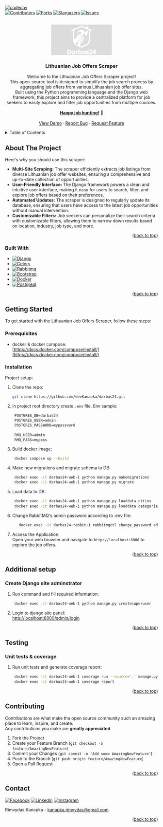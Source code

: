 <a name="readme-top"></a>

<!-- PROJECT SHIELDS -->
[![codecov](https://codecov.io/gh/rkanapka/darbas24/graph/badge.svg?token=XN37MKVTU5)](https://codecov.io/gh/rkanapka/darbas24)<br/>
[![Contributors][contributors-shield]][contributors-url]
[![Forks][forks-shield]][forks-url]
[![Stargazers][stars-shield]][stars-url]
[![Issues][issues-shield]][issues-url]


<br />
<div align="center">
  <a href="https://github.com/devKanapka/darbas24">
    <img src="static/images/logo.png" alt="Logo">
  </a>

  <h3 align="center">Lithuanian Job Offers Scraper</h3>

  <p align="center">
Welcome to the Lithuanian Job Offers Scraper project!<br/>
This open-source tool is designed to simplify the job search process by aggregating job offers from various Lithuanian job offer sites.<br/>
Built using the Python programming language and the Django web framework, this project aims to provide a centralized platform for job seekers to easily explore and filter job opportunities from multiple sources.<br/>
    <br />
    <a href="https://github.com/devKanapka/darbas24"><strong>Happy job hunting!</strong></a> 🚀
    <br />
    <br />
    <a href="https://github.com/devKanapka/darbas24">View Demo</a>
    ·
    <a href="https://github.com/devKanapka/darbas24/issues">Report Bug</a>
    ·
    <a href="https://github.com/devKanapka/darbas24/issues">Request Feature</a>
  </p>
</div>


<!-- TABLE OF CONTENTS -->
<details>
  <summary>Table of Contents</summary>
  <ol>
    <li>
      <a href="#about-the-project">About The Project</a>
      <ul>
        <li><a href="#built-with">Built With</a></li>
      </ul>
    </li>
    <li>
      <a href="#getting-started">Getting Started</a>
      <ul>
        <li><a href="#prerequisites">Prerequisites</a></li>
        <li><a href="#installation">Installation</a></li>
      </ul>
    </li>
    <li><a href="#additional-setup">Additional Setup</a></li>
    <li><a href="#contributing">Contributing</a></li>
    <li><a href="#contact">Contact</a></li>
  </ol>
</details>


<!-- ABOUT THE PROJECT -->
## About The Project

Here's why you should use this scraper:
* <b>Multi-Site Scraping</b>:</b> The scraper efficiently extracts job listings from diverse Lithuanian job offer websites, ensuring a comprehensive and up-to-date collection of opportunities.
* <b>User-Friendly Interface:</b> The Django framework powers a clean and intuitive user interface, making it easy for users to search, filter, and explore job offers based on their preferences.
* <b>Automated Updates:</b> The scraper is designed to regularly update its database, ensuring that users have access to the latest job opportunities without manual intervention.
* <b>Customizable Filters:</b> Job seekers can personalize their search criteria with customizable filters, allowing them to narrow down results based on location, industry, job type, and more.

<p align="right">(<a href="#readme-top">back to top</a>)</p>



### Built With

* [![Django][Djangoproject.com]][Django-url]
* [![Celery][Docs.celeryq.dev.com]][Celery-url]
* [![Rabbitmq][Rabbitmq.com]][Rabbitmq-url]
* [![Bootstrap][Bootstrap.com]][Bootstrap-url]
* [![Docker][Docker.com]][Docker-url]
* [![Postgreql][Postgresql.org]][Postgresql-url]

<p align="right">(<a href="#readme-top">back to top</a>)</p>



<!-- GETTING STARTED -->
## Getting Started

To get started with the Lithuanian Job Offers Scraper, follow these steps:

### Prerequisites

* docker & docker compose:<br/>
[https://docs.docker.com/compose/install/](https://docs.docker.com/compose/install/)

### Installation

Project setup:

1. Clone the repo:
   ```bash
   git clone https://github.com/devKanapka/darbas24.git
   ```
2. In project root directory create `.env` file. Env sample:
   ```env
    POSTGRES_DB=darbas24
    POSTGRES_USER=admin
    POSTGRES_PASSWORD=mypassword

    RMQ_USER=admin
    RMQ_PASS=mypass
   ```
3. Build docker image:
   ```bash
    docker compose up --build
   ```
4. Make new migrations and migrate schema to DB:
   ```bash
    docker exec -it darbas24-web-1 python manage.py makemigrations
    docker exec -it darbas24-web-1 python manage.py migrate
   ```
5. Load data to DB:
   ```bash
    docker exec -it darbas24-web-1 python manage.py loaddata cities
    docker exec -it darbas24-web-1 python manage.py loaddata categories
   ```
6. Change RabbitMQ's admin password according to .env file:
   ```bash
      docker exec -it darbas24-rabbit-1 rabbitmqctl change_password admin mypass
   ```
7. Access the Application:<br/>
Open your web browser and navigate to `http://localhost:8000` to explore the job offers.

<p align="right">(<a href="#readme-top">back to top</a>)</p>



<!-- USAGE EXAMPLES -->
## Additional setup

### Create Django site adminstrator
1. Run command and fill required information:
   ```bash
    docker exec -it darbas24-web-1 python manage.py createsuperuser
   ```
2. Login to django site panel:<br/>
[ http://localhost:8000/admin/login](http://localhost:8000/admin/login)

<p align="right">(<a href="#readme-top">back to top</a>)</p>

## Testing
### Unit tests & coverage 
1. Run unit tests and generate coverage report:
   ```bash
    docker exec -it darbas24-web-1 coverage run --source='.' manage.py test
    docker exec -it darbas24-web-1 coverage report
   ```

<p align="right">(<a href="#readme-top">back to top</a>)</p>

<!-- CONTRIBUTING -->
## Contributing

Contributions are what make the open source community such an amazing place to learn, inspire, and create.<br/>
Any contributions you make are **greatly appreciated**.<br/>

1. Fork the Project
2. Create your Feature Branch (`git checkout -b feature/AmazingNewFeature`)
3. Commit your Changes (`git commit -m 'Add some AmazingNewFeature'`)
4. Push to the Branch (`git push origin feature/AmazingNewFeature`)
5. Open a Pull Request

<p align="right">(<a href="#readme-top">back to top</a>)</p>

<!-- CONTACT -->
## Contact

[![Facebook][facebook-shield]][facebook-url]
[![LinkedIn][linkedin-shield]][linkedin-url]
[![Instagram][instagram-shield]][instagram-url]

Rimvydas Kanapka - [kanapka.rimvydas@gmail.com](MAILTO:kanapka.rimvydas@gmail.com)

<p align="right">(<a href="#readme-top">back to top</a>)</p>

<!-- MARKDOWN LINKS & IMAGES -->
[contributors-shield]: https://img.shields.io/github/contributors/devKanapka/darbas24.svg?style=for-the-badge
[contributors-url]: https://github.com/devKanapka/darbas24/graphs/contributors
[forks-shield]: https://img.shields.io/github/forks/devKanapka/darbas24.svg?style=for-the-badge
[forks-url]: https://github.com/devKanapka/darbas24/network/members
[stars-shield]: https://img.shields.io/github/stars/devKanapka/darbas24.svg?style=for-the-badge
[stars-url]: https://github.com/devKanapka/darbas24/stargazers
[issues-shield]: https://img.shields.io/github/issues/devKanapka/darbas24.svg?style=for-the-badge
[issues-url]: https://github.com/devKanapka/darbas24/issues
<!-- Social media -->
[linkedin-shield]: https://img.shields.io/badge/-LinkedIn-007AB5.svg?style=for-the-badge&logo=linkedin
[linkedin-url]: https://www.linkedin.com/in/rimvydas-kanapka
[facebook-shield]: https://img.shields.io/badge/-facebook-0866FF.svg?style=for-the-badge&logo=facebook
[facebook-url]: https://www.facebook.com/kanapka.rimvydas
[instagram-shield]: https://img.shields.io/badge/-instagram-C5346E.svg?style=for-the-badge&logo=instagram&logoColor=white
[instagram-url]: https://www.instagram.com/rimvydaskanapka
<!-- Tech stack -->
[Bootstrap.com]: https://img.shields.io/badge/Bootstrap-563D7C?style=for-the-badge&logo=bootstrap&logoColor=white
[Bootstrap-url]: https://getbootstrap.com
[Djangoproject.com]: https://img.shields.io/badge/Django-0F3E2E?style=for-the-badge&logo=django&logoColor=white
[Django-url]: https://www.djangoproject.com
[Rabbitmq.com]: https://img.shields.io/badge/rabbitmq-FF6600?style=for-the-badge&logo=rabbitmq&logoColor=white
[Rabbitmq-url]: https://rabbitmq.com
[Docs.celeryq.dev.com]: https://img.shields.io/badge/celery-B6DE64?style=for-the-badge&logo=celery&logoColor=white
[Celery-url]: https://docs.celeryq.dev
[Docker.com]: https://img.shields.io/badge/docker-1D63ED?style=for-the-badge&logo=docker&logoColor=white
[Docker-url]: https://www.docker.com
[Postgresql.org]: https://img.shields.io/badge/postgresql-336791?style=for-the-badge&logo=postgresql&logoColor=white
[Postgresql-url]: https://www.postgresql.org
